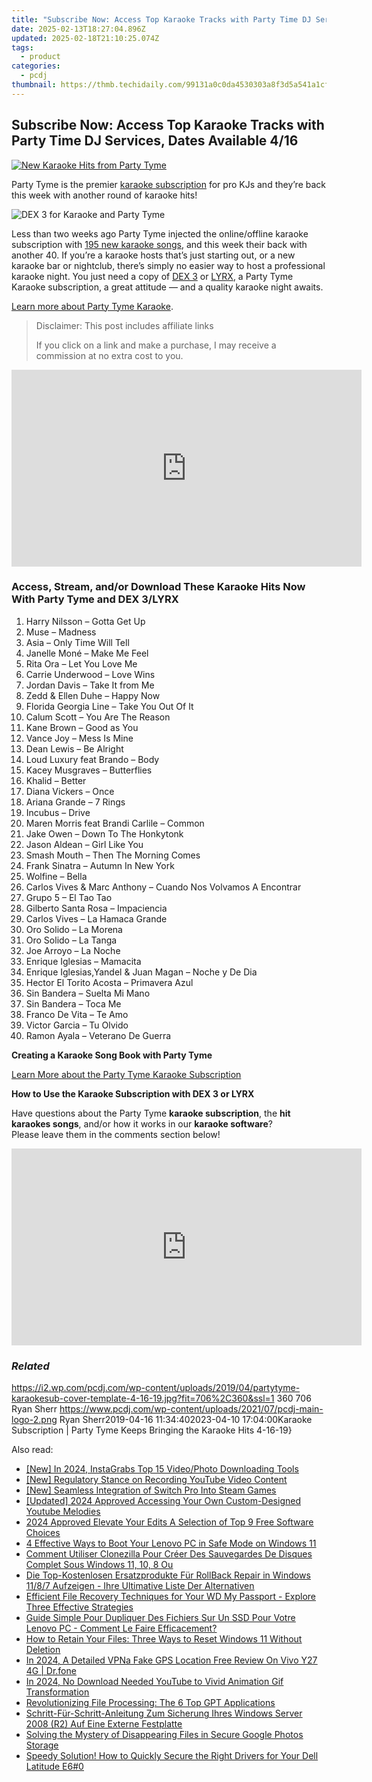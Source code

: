 ```yaml
---
title: "Subscribe Now: Access Top Karaoke Tracks with Party Time DJ Services, Dates Available 4/16"
date: 2025-02-13T18:27:04.896Z
updated: 2025-02-18T21:10:25.074Z
tags:
  - product
categories:
  - pcdj
thumbnail: https://thmb.techidaily.com/99131a0c0da4530303a8f3d5a541a1cf2cb9af3e3d24fd391ca764cff18f1395.jpg
---
```


## Subscribe Now: Access Top Karaoke Tracks with Party Time DJ Services, Dates Available 4/16

[![New Karaoke Hits from Party Tyme](https://i2.wp.com/pcdj.com/wp-content/uploads/2019/04/partytyme-karaokesub-cover-template-4-16-19.jpg?resize=706%2C321&ssl=1)](https://i2.wp.com/pcdj.com/wp-content/uploads/2019/04/partytyme-karaokesub-cover-template-4-16-19.jpg?fit=706%2C360&ssl=1 "New Karaoke Hits from Party Tyme")

Party Tyme is the premier [karaoke subscription](https://tools.techidaily.com/pcdj/products/) for pro KJs and they’re back this week with another round of karaoke hits!

![](https://i1.wp.com/pcdj.com/wp-content/uploads/2019/04/dex3karaoke.jpg?fit=300%2C300&ssl=1 "DEX 3 for Karaoke and Party Tyme")

Less than two weeks ago Party Tyme injected the online/offline karaoke subscription with [195 new karaoke songs](https://tools.techidaily.com/pcdj/products/), and this week their back with another 40\. If you’re a karaoke hosts that’s just starting out, or a new karaoke bar or nightclub, there’s simply no easier way to host a professional karaoke night. You just need a copy of [DEX 3](https://tools.techidaily.com/pcdj/products/) or [LYRX](http://www.lyrxkaraoke.com/), a Party Tyme Karaoke subscription, a great attitude — and a quality karaoke night awaits.

[Learn more about Party Tyme Karaoke](https://tools.techidaily.com/pcdj/products/).

>  Disclaimer: This post includes affiliate links
>
>  If you click on a link and make a purchase, I may receive a commission at no extra cost to you.
>

<!-- affiliate ads begin -->
<iframe width="560" height="315" src="https://www.youtube.com/embed/kZVDkvMZvP4?si=xAugrCf-Ud6EMMpm" title="YouTube video player" frameborder="0" allow="accelerometer; autoplay; clipboard-write; encrypted-media; gyroscope; picture-in-picture; web-share" referrerpolicy="strict-origin-when-cross-origin" allowfullscreen></iframe>
<!-- affiliate ads end -->

### Access, Stream, and/or Download These Karaoke Hits Now With Party Tyme and DEX 3/LYRX

1. Harry Nilsson – Gotta Get Up
2. Muse – Madness
3. Asia – Only Time Will Tell
4. Janelle Moné – Make Me Feel
5. Rita Ora – Let You Love Me
6. Carrie Underwood – Love Wins
7. Jordan Davis – Take It from Me
8. Zedd & Ellen Duhe – Happy Now
9. Florida Georgia Line – Take You Out Of It
10. Calum Scott – You Are The Reason
11. Kane Brown – Good as You
12. Vance Joy – Mess Is Mine
13. Dean Lewis – Be Alright
14. Loud Luxury feat Brando – Body
15. Kacey Musgraves – Butterflies
16. Khalid – Better
17. Diana Vickers – Once
18. Ariana Grande – 7 Rings
19. Incubus – Drive
20. Maren Morris feat Brandi Carlile – Common
21. Jake Owen – Down To The Honkytonk
22. Jason Aldean – Girl Like You
23. Smash Mouth – Then The Morning Comes
24. Frank Sinatra – Autumn In New York
25. Wolfine – Bella
26. Carlos Vives & Marc Anthony – Cuando Nos Volvamos A Encontrar
27. Grupo 5 – El Tao Tao
28. Gilberto Santa Rosa – Impaciencia
29. Carlos Vives – La Hamaca Grande
30. Oro Solido – La Morena
31. Oro Solido – La Tanga
32. Joe Arroyo – La Noche
33. Enrique Iglesias – Mamacita
34. Enrique Iglesias,Yandel & Juan Magan – Noche y De Dia
35. Hector El Torito Acosta – Primavera Azul
36. Sin Bandera – Suelta Mi Mano
37. Sin Bandera – Toca Me
38. Franco De Vita – Te Amo
39. Victor Garcia – Tu Olvido
40. Ramon Ayala – Veterano De Guerra

**Creating a Karaoke Song Book with Party Tyme**

[Learn More about the Party Tyme Karaoke Subscription](https://tools.techidaily.com/pcdj/products/)

**How to Use the Karaoke Subscription with DEX 3 or LYRX**  

Have questions about the Party Tyme **karaoke subscription**, the **hit karaokes songs**, and/or how it works in our **karaoke software**?  
Please leave them in the comments section below!

<!-- affiliate ads begin -->
<iframe width="560" height="315" src="https://www.youtube.com/embed/0OxkndZbIA4?si=TWJlkTbYKsVag8-q" title="YouTube video player" frameborder="0" allow="accelerometer; autoplay; clipboard-write; encrypted-media; gyroscope; picture-in-picture; web-share" referrerpolicy="strict-origin-when-cross-origin" allowfullscreen></iframe>
<!-- affiliate ads end -->

### _Related_

https://i2.wp.com/pcdj.com/wp-content/uploads/2019/04/partytyme-karaokesub-cover-template-4-16-19.jpg?fit=706%2C360&ssl=1 360 706 Ryan Sherr https://www.pcdj.com/wp-content/uploads/2021/07/pcdj-main-logo-2.png Ryan Sherr2019-04-16 11:34:402023-04-10 17:04:00Karaoke Subscription | Party Tyme Keeps Bringing the Karaoke Hits 4-16-19}

<ins class="adsbygoogle"
     style="display:block"
     data-ad-format="autorelaxed"
     data-ad-client="ca-pub-7571918770474297"
     data-ad-slot="1223367746"></ins>

<ins class="adsbygoogle"
     style="display:block"
     data-ad-client="ca-pub-7571918770474297"
     data-ad-slot="8358498916"
     data-ad-format="auto"
     data-full-width-responsive="true"></ins>

<span class="atpl-alsoreadstyle">Also read:</span>
<div><ul>
<li><a href="https://instagram-video-files.techidaily.com/new-in-2024-instagrabs-top-15-videophoto-downloading-tools/"><u>[New] In 2024, InstaGrabs Top 15 Video/Photo Downloading Tools</u></a></li>
<li><a href="https://youtube-lab.techidaily.com/egulatory-stance-on-recording-youtube-video-content/"><u>[New] Regulatory Stance on Recording YouTube Video Content</u></a></li>
<li><a href="https://screen-sharing-recording.techidaily.com/new-seamless-integration-of-switch-pro-into-steam-games/"><u>[New] Seamless Integration of Switch Pro Into Steam Games</u></a></li>
<li><a href="https://facebook-video-share.techidaily.com/updated-2024-approved-accessing-your-own-custom-designed-youtube-melodies/"><u>[Updated] 2024 Approved Accessing Your Own Custom-Designed Youtube Melodies</u></a></li>
<li><a href="https://youtube-videos.techidaily.com/2024-approved-elevate-your-edits-a-selection-of-top-9-free-software-choices/"><u>2024 Approved Elevate Your Edits A Selection of Top 9 Free Software Choices</u></a></li>
<li><a href="https://win-updates.techidaily.com/4-effective-ways-to-boot-your-lenovo-pc-in-safe-mode-on-windows-11/"><u>4 Effective Ways to Boot Your Lenovo PC in Safe Mode on Windows 11</u></a></li>
<li><a href="https://win-updates.techidaily.com/comment-utiliser-clonezilla-pour-creer-des-sauvegardes-de-disques-complet-sous-windows-11-10-8-ou/"><u>Comment Utiliser Clonezilla Pour Créer Des Sauvegardes De Disques Complet Sous Windows 11, 10, 8 Ou</u></a></li>
<li><a href="https://win-updates.techidaily.com/die-top-kostenlosen-ersatzprodukte-fur-rollback-repair-in-windows-1187-aufzeigen-ihre-ultimative-liste-der-alternativen/"><u>Die Top-Kostenlosen Ersatzprodukte Für RollBack Repair in Windows 11/8/7 Aufzeigen - Ihre Ultimative Liste Der Alternativen</u></a></li>
<li><a href="https://win-updates.techidaily.com/efficient-file-recovery-techniques-for-your-wd-my-passport-explore-three-effective-strategies/"><u>Efficient File Recovery Techniques for Your WD My Passport - Explore Three Effective Strategies</u></a></li>
<li><a href="https://win-updates.techidaily.com/guide-simple-pour-dupliquer-des-fichiers-sur-un-ssd-pour-votre-lenovo-pc-comment-le-faire-efficacement/"><u>Guide Simple Pour Dupliquer Des Fichiers Sur Un SSD Pour Votre Lenovo PC - Comment Le Faire Efficacement?</u></a></li>
<li><a href="https://win-updates.techidaily.com/how-to-retain-your-files-three-ways-to-reset-windows-11-without-deletion/"><u>How to Retain Your Files: Three Ways to Reset Windows 11 Without Deletion</u></a></li>
<li><a href="https://change-location.techidaily.com/in-2024-a-detailed-vpna-fake-gps-location-free-review-on-vivo-y27-4g-drfone-by-drfone-virtual-android/"><u>In 2024, A Detailed VPNa Fake GPS Location Free Review On Vivo Y27 4G | Dr.fone</u></a></li>
<li><a href="https://youtube-docs.techidaily.com/24-no-download-needed-youtube-to-vivid-animation-gif-transformation/"><u>In 2024, No Download Needed YouTube to Vivid Animation Gif Transformation</u></a></li>
<li><a href="https://tech-hub.techidaily.com/revolutionizing-file-processing-the-6-top-gpt-applications/"><u>Revolutionizing File Processing: The 6 Top GPT Applications</u></a></li>
<li><a href="https://win-updates.techidaily.com/schritt-fur-schritt-anleitung-zum-sicherung-ihres-windows-server-2008-r2-auf-eine-externe-festplatte/"><u>Schritt-Für-Schritt-Anleitung Zum Sicherung Ihres Windows Server 2008 (R2) Auf Eine Externe Festplatte</u></a></li>
<li><a href="https://win-updates.techidaily.com/solving-the-mystery-of-disappearing-files-in-secure-google-photos-storage/"><u>Solving the Mystery of Disappearing Files in Secure Google Photos Storage</u></a></li>
<li><a href="https://driver-download.techidaily.com/speedy-solution-how-to-quickly-secure-the-right-drivers-for-your-dell-latitude-e60/"><u>Speedy Solution! How to Quickly Secure the Right Drivers for Your Dell Latitude E6#0</u></a></li>
</ul></div>

